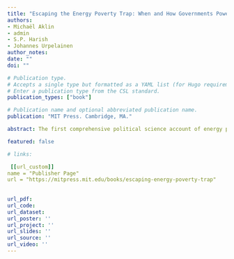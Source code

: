 ```yaml
---
title: "Escaping the Energy Poverty Trap: When and How Governments Power the Lives of the Poor"
authors:
- Michaël Aklin
- admin
- S.P. Harish
- Johannes Urpelainen
author_notes:
date: ""
doi: ""

# Publication type.
# Accepts a single type but formatted as a YAML list (for Hugo requirements).
# Enter a publication type from the CSL standard.
publication_types: ["book"]

# Publication name and optional abbreviated publication name.
publication: "MIT Press. Cambridge, MA."

abstract: The first comprehensive political science account of energy poverty, arguing that governments can improve energy access for their citizens through appropriate policy design. In today's industrialized world, almost everything we do consumes energy. While industrialized countries enjoy all the amenities of modern energy, more than a billion people in the developing world still lack energy access. Why is energy poverty persistent in some countries and not in others? Offering the first comprehensive political science account of energy poverty, Escaping the Energy Poverty Trap explores why governments have or have not been able to lead in providing modern energy to their least advantaged citizens. Focusing on access to modern cooking fuels and household electrification, the authors develop a new political-economic theory that introduces government interest, institutional capacity, and local accountability as key determinants of energy access. They draw on case studies from India, East Asia, Africa, and Latin America to offer the optimistic conclusion that governments can improve institutional capacity and local accountability through appropriate policy design. Energy poverty is a policy problem, the authors assert, and engaging with it as such offers new opportunities not only for ensuring equal energy access, but also for political, economic, and environmental development.

featured: false

# links:

 [[url_custom]]
name = "Publisher Page"
url = "https://mitpress.mit.edu/books/escaping-energy-poverty-trap" 
  
  
url_pdf: 
url_code: 
url_dataset: 
url_poster: ''
url_project: ''
url_slides: ''
url_source: ''
url_video: ''
---
```




